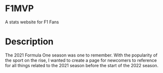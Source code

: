 # F1MVP
A stats website for F1 Fans

# Description
The 2021 Formula One season was one to remember. With the popularity of the sport on the rise, I wanted to create a page for newcomers to reference for all things related to the 2021 season before the start of the 2022 season.
